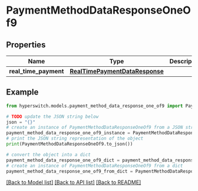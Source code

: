 # PaymentMethodDataResponseOneOf9


## Properties

Name | Type | Description | Notes
------------ | ------------- | ------------- | -------------
**real_time_payment** | [**RealTimePaymentDataResponse**](RealTimePaymentDataResponse.md) |  | 

## Example

```python
from hyperswitch.models.payment_method_data_response_one_of9 import PaymentMethodDataResponseOneOf9

# TODO update the JSON string below
json = "{}"
# create an instance of PaymentMethodDataResponseOneOf9 from a JSON string
payment_method_data_response_one_of9_instance = PaymentMethodDataResponseOneOf9.from_json(json)
# print the JSON string representation of the object
print(PaymentMethodDataResponseOneOf9.to_json())

# convert the object into a dict
payment_method_data_response_one_of9_dict = payment_method_data_response_one_of9_instance.to_dict()
# create an instance of PaymentMethodDataResponseOneOf9 from a dict
payment_method_data_response_one_of9_from_dict = PaymentMethodDataResponseOneOf9.from_dict(payment_method_data_response_one_of9_dict)
```
[[Back to Model list]](../README.md#documentation-for-models) [[Back to API list]](../README.md#documentation-for-api-endpoints) [[Back to README]](../README.md)


